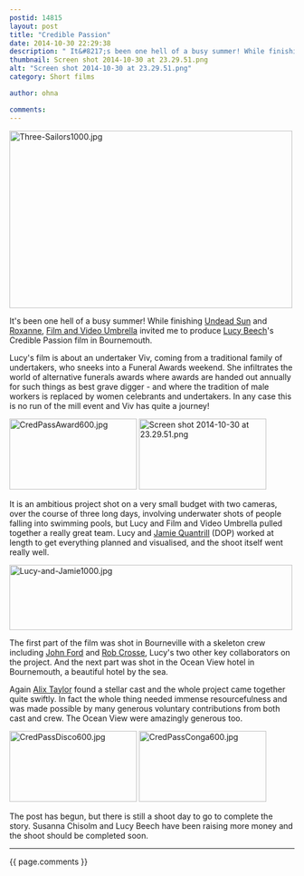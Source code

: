 ```yaml
---
postid: 14815
layout: post
title: "Credible Passion"
date: 2014-10-30 22:29:38
description: " It&#8217;s been one hell of a busy summer! While finishing Undead Sun and Roxanne, Film and Video Umbrella invited me to produce Lucy Beech&#8217;s Credible Passion film in Bournemouth. Lucy&#8217;s film is about an undertaker Viv, coming from a&#8230;"
thumbnail: Screen shot 2014-10-30 at 23.29.51.png
alt: "Screen shot 2014-10-30 at 23.29.51.png"
category: Short films

author: ohna

comments:
---
```


<p><a href="{{ site.baseurl }}/assets_c/2014/10/Three-Sailors1000-983.html" onclick="window.open('{{ site.baseurl }}/assets_c/2014/10/Three-Sailors1000-983.html','popup','width=1000,height=627,scrollbars=no,resizable=no,toolbar=no,directories=no,location=no,menubar=no,status=no,left=0,top=0'); return false"><img src="{{ site.baseurl }}/assets_c/2014/10/Three-Sailors1000-thumb-500x313-983.jpg" width="500" height="313" alt="Three-Sailors1000.jpg" class="mt-image-none" style="" /></a></p>

<p>It's been one hell of a busy summer! While finishing <a href="http://www.apollo-magazine.com/review-jane-louise-wilsons-undead-sun-imperial-war-museum/?utm_source=rss&amp;utm_medium=rss&amp;utm_campaign=review-jane-louise-wilsons-undead-sun-imperial-war-museum">Undead Sun</a> and <a href="http://paulfrankl.com/Short-Film/ROXANNE">Roxanne</a>, <a href="http://www.fvu.co.uk/">Film and Video Umbrella</a> invited me to produce <a href="https://vimeo.com/lucybeech">Lucy Beech</a>'s Credible Passion film in Bournemouth.</p>

<p>Lucy's film is about an undertaker Viv, coming from a traditional family of undertakers, who sneeks into a Funeral Awards weekend. She infiltrates the world of alternative funerals awards where awards are handed out annually for such things as best grave digger - and where the tradition of male workers is replaced by women celebrants and undertakers. In any case this is no run of the mill event and Viv has quite a journey!</p>

<p><a href="{{ site.baseurl }}/assets_c/2014/10/CredPassAward600-995.html" onclick="window.open('{{ site.baseurl }}/assets_c/2014/10/CredPassAward600-995.html','popup','width=600,height=334,scrollbars=no,resizable=no,toolbar=no,directories=no,location=no,menubar=no,status=no,left=0,top=0'); return false"><img src="{{ site.baseurl }}/assets_c/2014/10/CredPassAward600-thumb-225x125-995.jpg" width="225" height="125" alt="CredPassAward600.jpg" class="mt-image-none" style="" /></a> <a href="{{ site.baseurl }}/assets_c/2014/10/Screen shot 2014-10-30 at 23.29.51-998.html" onclick="window.open('{{ site.baseurl }}/assets_c/2014/10/Screen shot 2014-10-30 at 23.29.51-998.html','popup','width=678,height=379,scrollbars=no,resizable=no,toolbar=no,directories=no,location=no,menubar=no,status=no,left=0,top=0'); return false"><img src="{{ site.baseurl }}/assets_c/2014/10/Screen shot 2014-10-30 at 23.29.51-thumb-225x125-998.png" width="225" height="125" alt="Screen shot 2014-10-30 at 23.29.51.png" class="mt-image-none" style="" /></a></p>

<p>It is an ambitious project shot on a very small budget with two cameras, over the course of three long days, involving underwater shots of people falling into swimming pools, but Lucy and Film and Video Umbrella pulled together a really great team. Lucy and <a href="http://www.jamiequantrill.com/">Jamie Quantrill</a> (DOP) worked at length to get everything planned and visualised, and the shoot itself went really well.</p>

<p><a href="{{ site.baseurl }}/assets_c/2014/10/Lucy-and-Jamie1000-986.html" onclick="window.open('{{ site.baseurl }}/assets_c/2014/10/Lucy-and-Jamie1000-986.html','popup','width=1000,height=231,scrollbars=no,resizable=no,toolbar=no,directories=no,location=no,menubar=no,status=no,left=0,top=0'); return false"><img src="{{ site.baseurl }}/assets_c/2014/10/Lucy-and-Jamie1000-thumb-500x115-986.jpg" width="500" height="115" alt="Lucy-and-Jamie1000.jpg" class="mt-image-none" style="" /></a> </p>

<p>The first part of the film was shot in Bourneville with a skeleton crew including <a href="http://film.contra.agency/author/john-ford/">John Ford</a> and <a href="http://www.robertcrosse.com/">Rob Crosse</a>, Lucy's two other key collaborators on the project. And the next part was shot in the Ocean View hotel in Bournemouth, a beautiful hotel by the sea.</p>

<p>Again <a href="http://www.alixtaylor.com">Alix Taylor</a> found a stellar cast and the whole project came together quite swiftly. In fact the whole thing needed immense resourcefulness and was made possible by many generous voluntary contributions from both cast and crew. The Ocean View were amazingly generous too.</p>

<p><a href="{{ site.baseurl }}/assets_c/2014/10/CredPassDisco600-989.html" onclick="window.open('{{ site.baseurl }}/assets_c/2014/10/CredPassDisco600-989.html','popup','width=600,height=334,scrollbars=no,resizable=no,toolbar=no,directories=no,location=no,menubar=no,status=no,left=0,top=0'); return false"><img src="{{ site.baseurl }}/assets_c/2014/10/CredPassDisco600-thumb-225x125-989.jpg" width="225" height="125" alt="CredPassDisco600.jpg" class="mt-image-none" style="" /></a> <a href="{{ site.baseurl }}/assets_c/2014/10/CredPassConga600-992.html" onclick="window.open('{{ site.baseurl }}/assets_c/2014/10/CredPassConga600-992.html','popup','width=600,height=334,scrollbars=no,resizable=no,toolbar=no,directories=no,location=no,menubar=no,status=no,left=0,top=0'); return false"><img src="{{ site.baseurl }}/assets_c/2014/10/CredPassConga600-thumb-225x125-992.jpg" width="225" height="125" alt="CredPassConga600.jpg" class="mt-image-none" style="" /></a></p>

<p>The post has begun, but there is still a shoot day to go to complete the story. Susanna Chisolm and Lucy Beech have been raising more money and the shoot should be completed soon.</p>

<hr>

{{ page.comments }}


